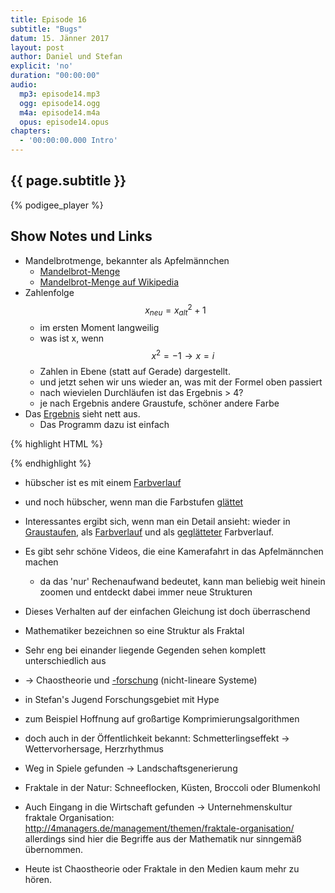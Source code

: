 ```yaml
---
title: Episode 16
subtitle: "Bugs"
datum: 15. Jänner 2017
layout: post
author: Daniel und Stefan
explicit: 'no'
duration: "00:00:00"
audio:
  mp3: episode14.mp3
  ogg: episode14.ogg
  m4a: episode14.m4a
  opus: episode14.opus
chapters:
  - '00:00:00.000 Intro'
---
```


## {{ page.subtitle }}

{% podigee_player %}

## Show Notes und Links

* Mandelbrotmenge, bekannter als Apfelmännchen
  * [Mandelbrot-Menge](https://aua-uff-co.de/code/mandelbrot.html)
  * [Mandelbrot-Menge auf Wikipedia](https://de.wikipedia.org/wiki/Mandelbrot-Menge)
* Zahlenfolge $$x_{neu} = x_{alt}^2 + 1$$
  * im ersten Moment langweilig
  * was ist x, wenn $$x^2 = -1 \rightarrow x = i$$
  * Zahlen in Ebene (statt auf Gerade) dargestellt.
  * und jetzt sehen wir uns wieder an, was mit der Formel oben passiert
  * nach wievielen Durchläufen ist das Ergebnis > 4?
  * je nach Ergebnis andere Graustufe, schöner andere Farbe
* Das [Ergebnis](/code/mandelbrot-bw.html) sieht nett aus.
  * Das Programm dazu ist einfach

{% highlight HTML %}
<canvas id="myCanvas" width="800" height="800"></canvas>
<script>
  context = document.getElementById('myCanvas').getContext('2d');

  for(x = 0; x < 800; x++) {
    for(y = 0; y < 800; y++) {
      i = zx = zy = 0
      cx = -2 + x / 200
      cy = -2 + y / 200

      while(i < 255 && (zx * zx + zy * zy) < 4) {
        xt = zx * zy
        zx = zx * zx - zy * zy + cx
        zy= 2 * xt + cy
        i++
      }

      color = i.toString(16)
      context.beginPath()
      context.rect(x, y, 1, 1)
      context.fillStyle = "#" + color + color + color
      context.fill()
    }
  }
</script>
{% endhighlight %}

  * hübscher ist es mit einem [Farbverlauf](/code/mandelbrot.html)
  * und noch hübscher, wenn man die Farbstufen [glättet](/code/mandelbrot-smooth.html)
* Interessantes ergibt sich, wenn man ein Detail ansieht: wieder in [Graustaufen](/code/mandelbrot-bw-detail.html), als [Farbverlauf](/code/mandelbrot-detail.html) und als [geglätteter](/code/mandelbrot-smooth-detail.html) Farbverlauf.
* Es gibt sehr schöne Videos, die eine Kamerafahrt in das Apfelmännchen machen
  * da das 'nur' Rechenaufwand bedeutet, kann man beliebig weit hinein zoomen und
    entdeckt dabei immer neue Strukturen
* Dieses Verhalten auf der einfachen Gleichung ist doch überraschend
* Mathematiker bezeichnen so eine Struktur als Fraktal
* Sehr eng bei einander liegende Gegenden sehen komplett unterschiedlich aus
* -> Chaostheorie und [-forschung](https://de.wikipedia.org/wiki/Chaosforschung) (nicht-lineare Systeme)
* in Stefan's Jugend Forschungsgebiet mit Hype
* zum Beispiel Hoffnung auf großartige Komprimierungsalgorithmen
* doch auch in der Öffentlichkeit bekannt: Schmetterlingseffekt -> Wettervorhersage, Herzrhythmus
* Weg in Spiele gefunden -> Landschaftsgenerierung
* Fraktale in der Natur: Schneeflocken, Küsten, Broccoli oder Blumenkohl
* Auch Eingang in die Wirtschaft gefunden -> Unternehmenskultur fraktale Organisation: http://4managers.de/management/themen/fraktale-organisation/ allerdings sind hier die Begriffe aus der Mathematik nur sinngemäß übernommen.

* Heute ist Chaostheorie oder Fraktale in den Medien kaum mehr zu hören.